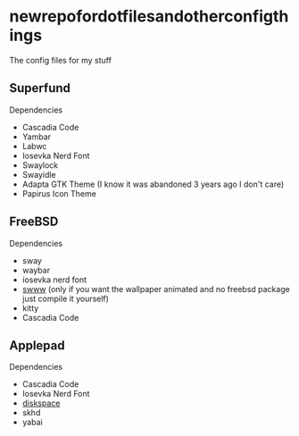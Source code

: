 # newrepofordotfilesandotherconfigthings

The config files for my stuff

## Superfund

Dependencies
- Cascadia Code
- Yambar
- Labwc
- Iosevka Nerd Font
- Swaylock
- Swayidle
- Adapta GTK Theme (I know it was abandoned 3 years ago I don't care)
- Papirus Icon Theme

## FreeBSD

Dependencies
- sway
- waybar
- iosevka nerd font
- [swww](https://github.com/Horus645/swww) (only if you want the wallpaper animated and no freebsd package just compile it yourself)
- kitty
- Cascadia Code

## Applepad

Dependencies
- Cascadia Code
- Iosevka Nerd Font
- [diskspace](https://github.com/scriptingosx/diskspace)
- skhd
- yabai
